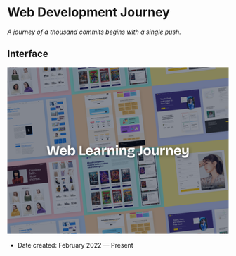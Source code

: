 # Web Development Journey

*A journey of a thousand commits begins with a single push.*

## Interface
![Interface](https://raw.githubusercontent.com/luqmanherifa/luqman-herifa-personal-portfolio-v2/main/public/works/weblearningjourney.png)

- Date created: February 2022 — Present
